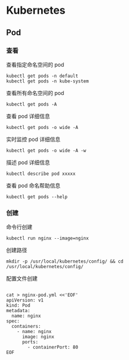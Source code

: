 # Kubernetes

## Pod

### 查看

查看指定命名空间的 pod

```shell
kubectl get pods -n default
kubectl get pods -n kube-system
```

查看所有命名空间的 pod

```shell
kubectl get pods -A
```

查看 pod 详细信息

```shell
kubectl get pods -o wide -A
```

实时监控 pod 详细信息

```shell
kubectl get pods -o wide -A -w
```

描述 pod 详细信息

```shell
kubectl describe pod xxxxx
```


查看 pod 命名帮助信息

```shell
kubectl get pods --help
```

### 创建

命令行创建

```shell
kubectl run nginx --image=nginx
```

创建路径

```shell
mkdir -p /usr/local/kubernetes/config/ && cd /usr/local/kubernetes/config/
```

配置文件创建

```shell

cat > nginx-pod.yml <<'EOF'
apiVersion: v1
kind: Pod
metadata:
  name: nginx
spec:
  containers:
    - name: nginx
      image: nginx
      ports: 
        - containerPort: 80
EOF
```